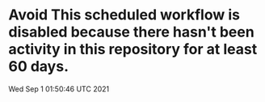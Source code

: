 # Avoid This scheduled workflow is disabled because there hasn't been activity in this repository for at least 60 days.
Wed Sep  1 01:50:46 UTC 2021
